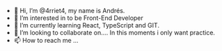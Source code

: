 - 👋 Hi, I’m @4rriet4, my name is Andrés.
- 👀 I’m interested in to be Front-End Developer
- 🌱 I’m currently learning React, TypeScript and GIT. 
- 💞️ I’m looking to collaborate on.... In this moments i only want practice.
- 📫 How to reach me ...

<!---
4rriet4/4rriet4 is a ✨ special ✨ repository because its `README.md` (this file) appears on your GitHub profile.
You can click the Preview link to take a look at your changes.
--->
